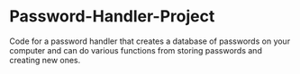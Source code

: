 # Password-Handler-Project
Code for a password handler that creates a database of passwords on your computer and can do various functions from storing passwords and creating new ones.
